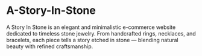 # A-Story-In-Stone
A Story In Stone is an elegant and minimalistic e-commerce website dedicated to timeless stone jewelry. From handcrafted rings, necklaces, and bracelets, each piece tells a story etched in stone — blending natural beauty with refined craftsmanship.
